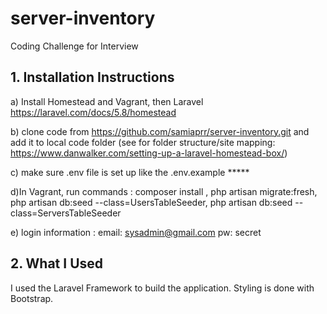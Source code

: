 # server-inventory
Coding Challenge for Interview

## 1. Installation Instructions

a) Install Homestead and Vagrant, then Laravel
https://laravel.com/docs/5.8/homestead

b) clone code from https://github.com/samiaprr/server-inventory.git and add it to local code folder 
(see for folder structure/site mapping: https://www.danwalker.com/setting-up-a-laravel-homestead-box/)

c) make sure .env file is set up like the .env.example *****

d)In Vagrant, run commands :  composer install , php artisan migrate:fresh, php artisan db:seed --class=UsersTableSeeder, php artisan db:seed --class=ServersTableSeeder 

e) login information : email: sysadmin@gmail.com pw: secret


## 2. What I Used

I used the Laravel Framework to build the application. Styling is done with Bootstrap.





